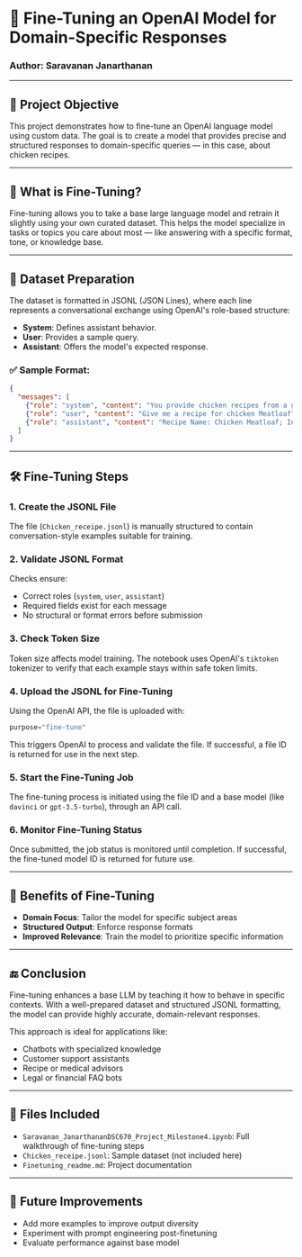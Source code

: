 
# 🤖 Fine-Tuning an OpenAI Model for Domain-Specific Responses

### Author: Saravanan Janarthanan  

---

## 📌 Project Objective

This project demonstrates how to fine-tune an OpenAI language model using custom data. The goal is to create a model that provides precise and structured responses to domain-specific queries — in this case, about chicken recipes.

---

## 🧠 What is Fine-Tuning?

Fine-tuning allows you to take a base large language model and retrain it slightly using your own curated dataset. This helps the model specialize in tasks or topics you care about most — like answering with a specific format, tone, or knowledge base.

---

## 📂 Dataset Preparation

The dataset is formatted in JSONL (JSON Lines), where each line represents a conversational exchange using OpenAI's role-based structure:
- **System**: Defines assistant behavior.
- **User**: Provides a sample query.
- **Assistant**: Offers the model's expected response.

### ✅ Sample Format:
```json
{
  "messages": [
    {"role": "system", "content": "You provide chicken recipes from a given list."},
    {"role": "user", "content": "Give me a recipe for chicken Meatloaf"},
    {"role": "assistant", "content": "Recipe Name: Chicken Meatloaf; Ingredients: ground chicken, onion, panko..."}
  ]
}
```

---

## 🛠️ Fine-Tuning Steps

### 1. **Create the JSONL File**
The file (`Chicken_receipe.jsonl`) is manually structured to contain conversation-style examples suitable for training.

### 2. **Validate JSONL Format**
Checks ensure:
- Correct roles (`system`, `user`, `assistant`)
- Required fields exist for each message
- No structural or format errors before submission

### 3. **Check Token Size**
Token size affects model training. The notebook uses OpenAI's `tiktoken` tokenizer to verify that each example stays within safe token limits.

### 4. **Upload the JSONL for Fine-Tuning**
Using the OpenAI API, the file is uploaded with:
```python
purpose="fine-tune"
```
This triggers OpenAI to process and validate the file. If successful, a file ID is returned for use in the next step.

### 5. **Start the Fine-Tuning Job**
The fine-tuning process is initiated using the file ID and a base model (like `davinci` or `gpt-3.5-turbo`), through an API call.

### 6. **Monitor Fine-Tuning Status**
Once submitted, the job status is monitored until completion. If successful, the fine-tuned model ID is returned for future use.

---

## 🔁 Benefits of Fine-Tuning

- **Domain Focus**: Tailor the model for specific subject areas
- **Structured Output**: Enforce response formats
- **Improved Relevance**: Train the model to prioritize specific information

---

## 🔚 Conclusion

Fine-tuning enhances a base LLM by teaching it how to behave in specific contexts. With a well-prepared dataset and structured JSONL formatting, the model can provide highly accurate, domain-relevant responses.

This approach is ideal for applications like:
- Chatbots with specialized knowledge
- Customer support assistants
- Recipe or medical advisors
- Legal or financial FAQ bots

---

## 📁 Files Included
- `Saravanan_JanarthananDSC670_Project_Milestone4.ipynb`: Full walkthrough of fine-tuning steps
- `Chicken_receipe.jsonl`: Sample dataset (not included here)
- `Finetuning_readme.md`: Project documentation

---

## 🧠 Future Improvements
- Add more examples to improve output diversity
- Experiment with prompt engineering post-finetuning
- Evaluate performance against base model
